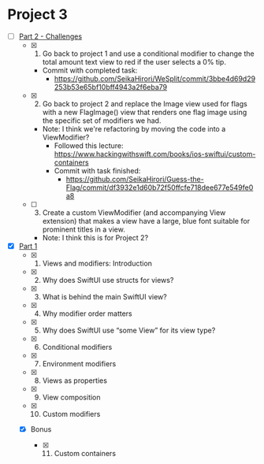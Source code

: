 #  Project 3
- [ ] [Part 2 - Challenges](https://www.hackingwithswift.com/books/ios-swiftui/views-and-modifiers-wrap-up)
    - [x] 1. Go back to project 1 and use a conditional modifier to change the total amount text view to red if the user selects a 0% tip.
        - Commit with completed task: 
            - https://github.com/SeikaHirori/WeSplit/commit/3bbe4d69d29253b53e65bf10bff4943a2f6eba79
    - [x] 2. Go back to project 2 and replace the Image view used for flags with a new FlagImage() view that renders one flag image using the specific set of modifiers we had.
        - Note: I think we're refactoring by moving the code into a ViewModifier?
            - Followed this lecture: https://www.hackingwithswift.com/books/ios-swiftui/custom-containers
            - Commit with task finished:
                - https://github.com/SeikaHirori/Guess-the-Flag/commit/df3932e1d60b72f50ffcfe718dee677e549fe0a8
    - [ ] 3. Create a custom ViewModifier (and accompanying View extension) that makes a view have a large, blue font suitable for prominent titles in a view.
        - Note: I think this is for Project 2?

- [x] [Part 1](https://www.hackingwithswift.com/100/swiftui/23)
    - [x] 1. Views and modifiers: Introduction
    - [x] 2. Why does SwiftUI use structs for views?
    - [x] 3. What is behind the main SwiftUI view?
    - [x] 4. Why modifier order matters
    - [x] 5. Why does SwiftUI use “some View” for its view type?
    - [x] 6. Conditional modifiers
    - [x] 7. Environment modifiers
    - [x] 8. Views as properties
    - [x] 9. View composition
    - [x] 10. Custom modifiers
    
    - [x] Bonus
        - [x] 11. Custom containers       
